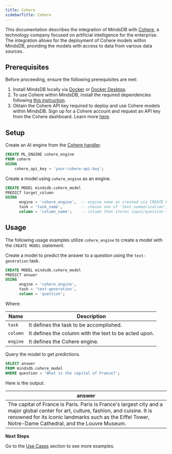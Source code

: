 ```yaml
---
title: Cohere
sidebarTitle: Cohere
---
```


This documentation describes the integration of MindsDB with [Cohere](https://cohere.com/), a technology company focused on artificial intelligence for the enterprise.
The integration allows for the deployment of Cohere models within MindsDB, providing the models with access to data from various data sources.

## Prerequisites

Before proceeding, ensure the following prerequisites are met:

1. Install MindsDB locally via [Docker](https://docs.mindsdb.com/setup/self-hosted/docker) or [Docker Desktop](https://docs.mindsdb.com/setup/self-hosted/docker-desktop).
2. To use Cohere within MindsDB, install the required dependencies following [this instruction](https://docs.mindsdb.com/setup/self-hosted/docker#install-dependencies).
3. Obtain the Cohere API key required to deploy and use Cohere models within MindsDB. Sign up for a Cohere account and request an API key from the Cohere dashboard. Learn more [here](https://cohere.com/pricing).

## Setup

Create an AI engine from the [Cohere handler](https://github.com/mindsdb/mindsdb/tree/main/mindsdb/integrations/handlers/cohere_handler).

```sql
CREATE ML_ENGINE cohere_engine
FROM cohere
USING
    cohere_api_key = 'your-cohere-api-key';
```

Create a model using `cohere_engine` as an engine.

```sql
CREATE MODEL mindsdb.cohere_model
PREDICT target_column
USING
      engine = 'cohere_engine',  -- engine name as created via CREATE ML_ENGINE
      task = 'task_name',        -- choose one of 'text-summarization', 'text-generation'
      column = 'column_name';    -- column that stores input/question to the model
```

## Usage

The following usage examples utilize `cohere_engine` to create a model with the `CREATE MODEL` statement.

Create a model to predict the answer to a question using the `text-generation` task.

```sql
CREATE MODEL mindsdb.cohere_model
PREDICT answer
USING
      engine = 'cohere_engine',
      task = 'text-generation',
      column = 'question';
```

Where:

| Name              | Description                                                            |
|-------------------|------------------------------------------------------------------------|
| `task`            | It defines the task to be accomplished.                                |
| `column`          | It defines the column with the text to be acted upon.                  |
| `engine`          | It defines the Cohere engine.                                          |

Query the model to get predictions.

```sql
SELECT answer
FROM mindsdb.cohere_model
WHERE question = 'What is the capital of France?';
```

Here is the output:

| answer |
| ------ |
| The capital of France is Paris. Paris is France's largest city and a major global center for art, culture, fashion, and cuisine. It is renowned for its iconic landmarks such as the Eiffel Tower, Notre-Dame Cathedral, and the Louvre Museum.

<Tip>

**Next Steps**

Go to the [Use Cases](https://docs.mindsdb.com/use-cases/overview) section to see more examples.
</Tip>
